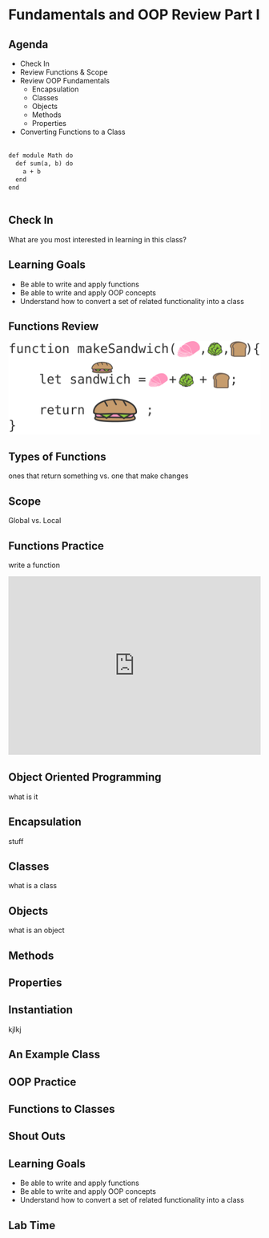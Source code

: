 <!-- .slide: data-background="./../Images/header.svg" data-background-repeat="none" data-background-size="40% 40%" data-background-position="center 10%" class="header" -->
# Fundamentals and OOP Review Part I

<!-- > -->

## Agenda

- Check In
- Review Functions & Scope
- Review OOP Fundamentals
    - Encapsulation
    - Classes
    - Objects
    - Methods
    - Properties
- Converting Functions to a Class

<section>
  <pre><code>
def module Math do
  def sum(a, b) do
    a + b
  end
end
  </code></pre>
</section>

<!-- > -->

## Check In

What are you most interested in learning in this class?

<!-- > -->

## Learning Goals

- Be able to write and apply functions
- Be able to write and apply OOP concepts
- Understand how to convert a set of related functionality into a class

<!-- > -->

## Functions Review

![Functions as Sandwich Recipe](Images/functionrecipe.png)

<!-- > -->

## Types of Functions

ones that return something vs. one that make changes

<!-- > -->

## Scope

Global vs. Local

<!-- > -->

## Functions Practice

write a function

<iframe src="https://trinket.io/embed/python3/7b6d76458e" width="100%" height="356" frameborder="0" marginwidth="0" marginheight="0" allowfullscreen></iframe>

<!-- > -->

## Object Oriented Programming

what is it

<!-- > -->

## Encapsulation

stuff

<!-- > -->

## Classes

what is a class

<!-- > -->

## Objects

what is an object

<!-- > -->

## Methods

<!-- > -->

## Properties

<!-- > -->

## Instantiation

kjlkj

<!-- > -->

## An Example Class

<!-- > -->

## OOP Practice

<!-- > -->

## Functions to Classes

<!-- > -->

## Shout Outs

<!-- > -->

## Learning Goals

- Be able to write and apply functions
- Be able to write and apply OOP concepts
- Understand how to convert a set of related functionality into a class

<!-- > -->

## Lab Time

